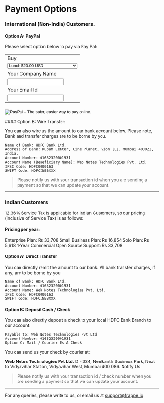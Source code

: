 # Payment Options

### International (Non-India) Customers.

#### Option A: PayPal

Please select option below to pay via Pay Pal:

<div class="row">
	<div class="col-md-8">
		<div class="well">
		<form action="https://www.paypal.com/cgi-bin/webscr" method="post" target="_top">
		<input type="hidden" name="cmd" value="_s-xclick">
		<input type="hidden" name="hosted_button_id" value="CDD2ULNLG248W">
		<table>
		<tr><td><input type="hidden" name="on0" value="Buy">Buy</td></tr><tr><td><select name="os0" class="form-control">
			<option value="Lunch">Lunch $20.00 USD</option>
			<option value="Adwords">Adwords $50.00 USD</option>
			<option value="Solo Plan">Solo Plan $99.00 USD</option>
			<option value="Small Business Plan">Small Business Plan $299.00 USD</option>
			<option value="Enterprise Plan">Enterprise Plan $599.00 USD</option>
			<option value="Commerical Support">Commerical Support $599.00 USD</option>
			<option value="Sponsorship">Sponsorship $5,000.00 USD</option>
		</select> </td></tr>
		<tr><td><input type="hidden" name="on1" value="Your Company Name">Your Company Name</td></tr><tr><td><input type="text" class="form-control" name="os1" maxlength="200"></td></tr>
		<tr><td><input type="hidden" name="on2" value="Your Email Id">Your Email Id</td></tr><tr><td><input type="text" name="os2" class="form-control" maxlength="200"></td></tr>
		</table>
		<input type="hidden" name="currency_code" value="USD">
		<input type="image" src="https://www.paypalobjects.com/en_GB/i/btn/btn_buynowCC_LG.gif" border="0" name="submit" alt="PayPal – The safer, easier way to pay online." style="margin-top: 7px;">
		<img alt="" border="0" src="https://www.paypalobjects.com/en_GB/i/scr/pixel.gif" width="1" height="1">
		</form>
		</div>
	</div>
</div>
#### Option B: Wire Transfer:

You can also wire us the amount to our bank account below. Please note, Bank and transfer charges are to be borne by you.

    Name of Bank: HDFC Bank Ltd.
    Address of Bank: Rupam Center, Cine Planet, Sion (E), Mumbai 400022, India.
    Account Number: 01632320001931
    Account Name (Beneficiary Name): Web Notes Technologies Pvt. Ltd.
    IFSC Code: HDFC0000163
    SWIFT Code: HDFCINBBXXX

> Please notify us with your transaction id when you are sending a payment so that we can update your account.

---

### Indian Customers

12.36% Service Tax is applicable for Indian Customers, so our pricing (inclusive of Service Tax) is as follows:

#### Pricing per year:

Enterprise Plan: Rs 33,708
Small Business Plan: Rs 16,854
Solo Plan: Rs 5,618
1-Year Commercial Open Source Support: Rs 33,708

#### Option A: Direct Transfer

You can directly remit the amount to our bank. All bank transfer charges, if any, are to be borne by you.

    Name of Bank: HDFC Bank Ltd.
    Account Number: 01632320001931
    Account Name: Web Notes Technologies Pvt. Ltd.
    IFSC Code: HDFC0000163
    SWIFT Code: HDFCINBBXXX

#### Option B: Deposit Cash / Check

You can also directly deposit a check to your local HDFC Bank Branch to our account:

    Payable to: Web Notes Technologies Pvt Ltd
    Account Number: 01632320001931
    Option C: Mail / Courier Us A Check

You can send us your check by courier at:

**Web Notes Technologies Pvt Ltd.**
D - 324, Neelkanth Business Park,
Next to Vidyavihar Station,
Vidyavihar West,
Mumbai 400 086.
Notify Us

> Please notify us with your transaction id / check number when you are sending a payment so that we can update your account.

---

For any queries, please write to us, or email us at support@frappe.io


<script>
frappe.ready(function() {
	if(window.location.hash) {
		var val = decodeURIComponent(window.location.hash.substr(1));
		$('option[value="'+val+'"]').parent().val(val);
	}
});
</script>
